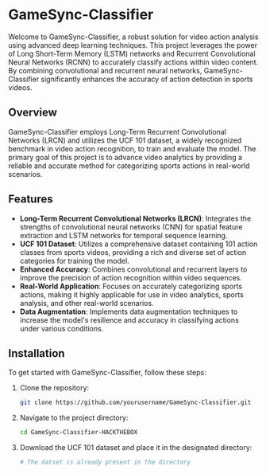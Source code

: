 # GameSync-Classifier

Welcome to GameSync-Classifier, a robust solution for video action analysis using advanced deep learning techniques. This project leverages the power of Long Short-Term Memory (LSTM) networks and Recurrent Convolutional Neural Networks (RCNN) to accurately classify actions within video content. By combining convolutional and recurrent neural networks, GameSync-Classifier significantly enhances the accuracy of action detection in sports videos.

## Overview

GameSync-Classifier employs Long-Term Recurrent Convolutional Networks (LRCN) and utilizes the UCF 101 dataset, a widely recognized benchmark in video action recognition, to train and evaluate the model. The primary goal of this project is to advance video analytics by providing a reliable and accurate method for categorizing sports actions in real-world scenarios.

## Features

- **Long-Term Recurrent Convolutional Networks (LRCN)**: Integrates the strengths of convolutional neural networks (CNN) for spatial feature extraction and LSTM networks for temporal sequence learning.
- **UCF 101 Dataset**: Utilizes a comprehensive dataset containing 101 action classes from sports videos, providing a rich and diverse set of action categories for training the model.
- **Enhanced Accuracy**: Combines convolutional and recurrent layers to improve the precision of action recognition within video sequences.
- **Real-World Application**: Focuses on accurately categorizing sports actions, making it highly applicable for use in video analytics, sports analysis, and other real-world scenarios.
- **Data Augmentation**: Implements data augmentation techniques to increase the model's resilience and accuracy in classifying actions under various conditions.

## Installation

To get started with GameSync-Classifier, follow these steps:

1. Clone the repository:
    ```bash
    git clone https://github.com/yourusername/GameSync-Classifier.git
    ```

2. Navigate to the project directory:
    ```bash
    cd GameSync-Classifier-HACKTHEBOX
    ```
    
3. Download the UCF 101 dataset and place it in the designated directory:
    ```bash
    # The datset is already present in the directory
    ```

